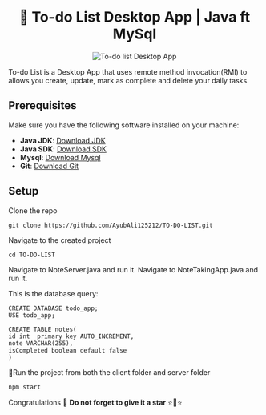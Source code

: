 <div align="center">

# 📗 To-do List Desktop App | Java ft MySql
![To-do list Desktop App](https://res.cloudinary.com/dlkmarlgw/image/upload/v1686919463/todo_xe8dbm.png)
</div>

To-do List is a Desktop App that uses remote method invocation(RMI) to allows you create, update, mark as complete and delete your daily tasks.

## Prerequisites

Make sure you have the following software installed on your machine:

- **Java JDK**: [Download JDK](https://www.oracle.com/java/technologies/downloads/#jdk20-windows)
- **Java SDK**: [Download SDK](https://openjfx.io/)
- **Mysql**: [Download Mysql](https://dev.mysql.com/downloads/installer/)
- **Git**: [Download Git](https://git-scm.com/downloads)

## Setup

Clone the repo

```
git clone https://github.com/AyubAli125212/TO-DO-LIST.git
```

Navigate to the created project

```
cd TO-DO-LIST
```

Navigate to NoteServer.java and run it.
Navigate to NoteTakingApp.java and run it. 

This is the database query:

```
CREATE DATABASE todo_app;
USE todo_app;

CREATE TABLE notes(
id int  primary key AUTO_INCREMENT,
note VARCHAR(255),
isCompleted boolean default false
)
```

📌Run the project from both the client folder and server folder

```
npm start
```

Congratulations 🎉 **Do not forget to give it a star** ⭐🌟⭐ 
